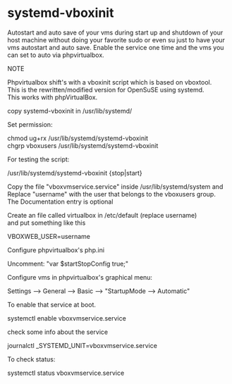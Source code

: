 systemd-vboxinit
================

Autostart and auto save of your vms during start up and shutdown of your host machine
without doing your favorite sudo or even su just to have your vms autostart and auto save.
Enable the service one time and the vms you can set to auto via phpvirtualbox.
                                          
  
NOTE                                                                                      
                                                                                            
Phpvirtualbox shift's with a vboxinit script which is based on vboxtool.                
This is the rewritten/modified version for  OpenSuSE using systemd.                     
This works with  phpVirtualBox.                                                         
                                                                                            
copy systemd-vboxinit  in /usr/lib/systemd/                                               
                                                                                            
Set permission:                                                                           
                                                                                            
  chmod ug+rx /usr/lib/systemd/systemd-vboxinit                                             
  chgrp vboxusers /usr/lib/systemd/systemd-vboxinit                                         
                                                                                            
For testing the script:                                                                   
                                                                                            
  /usr/lib/systemd/systemd-vboxinit {stop|start}                                           

                                                                                            
Copy the file  "vboxvmservice.service" inside /usr/lib/systemd/system and                  
Replace "username" with the user that belongs to the vboxusers group.                      
The Documentation entry is optional                                                        
                                                                                            
Create an file called virtualbox in /etc/default (replace username)                       
and put something like this                                                                
                                                                                            
  VBOXWEB_USER=username                                                                     
                                                                                            

Configure phpvirtualbox's php.ini                                                         
                                                                                            
  Uncomment: "var $startStopConfig  true;"                                                  
                                                                                            
Configure vms in phpvirtualbox's graphical menu:                                          
                                                                                            
  Settings --> General --> Basic --> "StartupMode --> Automatic"                            
                                                                                             
To enable that service at boot.                                                           
                                                                                            
  systemctl enable vboxvmservice.service                                                    
                
check some info about the service

  journalctl _SYSTEMD_UNIT=vboxvmservice.service                                            
                                                                                            
To check status:                                                                          
                                                                                            
  systemctl status vboxvmservice.service                                                   
                                                                                        
